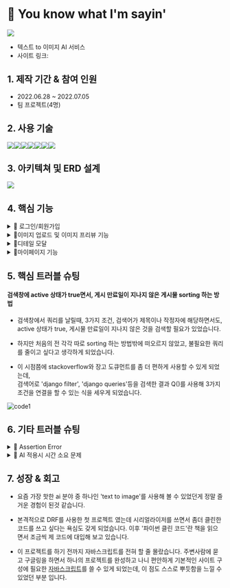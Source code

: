 # 📌 You know what I'm sayin'

<img src='https://velog.velcdn.com/images/tasha_han_1234/post/69414403-7a14-42e1-acb9-490194034a8e/image.png'>

- 텍스트 to 이미지 AI 서비스
- 사이트 링크: 

## 1. 제작 기간 & 참여 인원
- 2022.06.28 ~ 2022.07.05
- 팀 프로젝트(4명)

## 2. 사용 기술

<div style="display:flex">
    <img src="https://img.shields.io/badge/Python-3776AB?style=for-the-badge&logo=Python&logoColor=white">
    <img src="https://img.shields.io/badge/Django-092E20?style=for-the-badge&logo=Django&logoColor=white">
      <img src="https://img.shields.io/badge/JavaScript-F7DF1E?style=for-the-badge&logo=JavaScript&logoColor=white">
    <img src="https://img.shields.io/badge/HTML5-E34F26?style=for-the-badge&logo=HTML5&logoColor=white">
      <img src="https://img.shields.io/badge/CSS3-1572B6?style=for-the-badge&logo=CSS3&logoColor=white">
      <img src="https://img.shields.io/badge/MySQL-4169E1?style=for-the-badge&logo=MySQL&logoColor=white">
        <img src="https://img.shields.io/badge/PyTorch-EE4C2C?style=for-the-badge&logo=PyTorch&logoColor=white">
  </div>

## 3. 아키텍쳐 및 ERD 설계

<img src='https://velog.velcdn.com/images/tasha_han_1234/post/3a9841c6-21b2-4880-81ef-78ffd98b5cf8/image.png'>

## 4. 핵심 기능
<details close>
  <summary>📌 로그인/회원가입</summary>
  유효성 검사, 아이디 중복 검사, JWT Token사용
</details>
<details close>
  <summary>📌이미지 업로드 및 이미지 프리뷰 기능</summary>
</details>
<details close>
  <summary>📌디테일 모달</summary>
    댓글기능, 점수 부여 기능
</details>
<details close>
  <summary>📌마이페이지 기능</summary>
    게시물 CRUD 및 댓글 단 게시물 보여주기
</details>

## 5. 핵심 트러블 슈팅

#### 검색창에 active 상태가 true면서, 게시 만료일이 지나지 않은 게시물 sorting 하는 방법 

* 검색창에서 쿼리를 날릴때, 3가지 조건, 검색어가 제목이나 작정자에 해당하면서도, active 상태가 true, 게시물 만료일이 지나지 않은 것을 검색할 필요가 있었습니다.

* 하지만 처음의 전 각각 따로 sorting 하는 방법밖에 떠오르지 않았고, 불필요한 쿼리를 줄이고 싶다고 생각하게 되었습니다.<br> 

* 이 시점쯤에 stackoverflow와 장고 도큐먼트를 좀 더 편하게 사용할 수 있게 되었는데,<br>
검색어로 'django filter', 'django queries'등을 검색한 결과 Q()를 사용해 3가지 조건을 연결을 할 수 있는 식을 세우게 되었습니다. 


![code1](https://user-images.githubusercontent.com/104334219/186073479-6e66c1c2-4770-4afb-b4df-692c4164fe7f.png)


## 6. 기타 트러블 슈팅

<details close>
  <summary>📌 Assertion Error</summary>
  assertion의 뜻은 '역설'이라는 말인데 개발자가 생각을 못한 문제가 에러가 생겼을때 뜨는 에러입니다.
  'AssertionError: Expected a Response, HttpResponse or HttpStreamingResponse to be returned from the view, but received a <class 'NoneType'>'이란 에러문구가 떴는데,
  Response를 원한다고 해서 백에서의 문제일거라 생각하고 하나하나 체크를 해봤는데 큰 문제가 없었습니다.
  다시 print를 찍어가며 차근차근 에러가 난 곳을 되짚어 가보니 back이 아닌 front 단에서 유저명이 겹치는 문제가 있었습니다.
</details>
    
<details close>
  <summary>📌 AI 적용시 시간 소요 문제 </summary>
    처음에는 'Dall-E'모델을 사용해서 text-to-image를 구현하려고 했습니다만, 모델이 많이 무거워서 우리같은 초보자들이 구현하기에는 어렵겠다 싶었고 조금 더 정확도가 떨어지더라도 실용 가능한 속도를 가진 <a href='https://colab.research.google.com/drive/1TBo4saFn1BCSfgXsmREFrUl3zSQFg6CC'>'diffusion'</a>모델을 사용하게 되었습니다. 
    pytorch를 사용할때 그래픽카드에 맞는 쿠다 버전을 다운받아 사용하는 것도 시간 단축에 큰 도움이 되었습니다.

</details>



## 7. 성장 & 회고
* 요즘 가장 핫한 ai 분야 중 하나인 'text to image'를 사용해 볼 수 있었던게 정말 즐거운 경험이 된것 같습니다. 
* 본격적으로 DRF를 사용한 첫 프로젝트 였는데 시리얼라이저를 쓰면서 좀더 클린한 코드를 쓰고 싶다는 욕심도 갖게 되었습니다. 이후 '파이썬 클린 코드'란 책을 읽으면서 조금씩 제 코드에 대입해 보고 있습니다. 

* 이 프로젝트를 하기 전까지 자바스크립트를 전혀 할 줄 몰랐습니다. 주변사람에 묻고 구글링을 하면서 하나의 프로젝트를 완성하고 나니 편안하게 기본적인 사이트 구성에 필요한 [자바스크립트](https://velog.io/@tasha_han_1234/exqg7cbz)를 쓸 수 있게 되었는데, 이 점도 스스로 뿌듯함을 느낄 수 있었던 부분 입니다.

